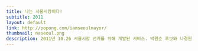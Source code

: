 ```yaml
---
title: 나는 서울시장이다!
subtitle: 2011
layout: default
link: http://popong.com/iamseoulmayor/
thumbnail: naseoul.png
description: 2011년 10.26 서울시장 선거를 위해 개발된 서비스. 박원순 후보와 나경원 후보의 프로필, 공약, 그리고 주요 이슈를 담은 타임라인을 한 눈에 비교하기 쉽게 만들었습니다.
---
```

